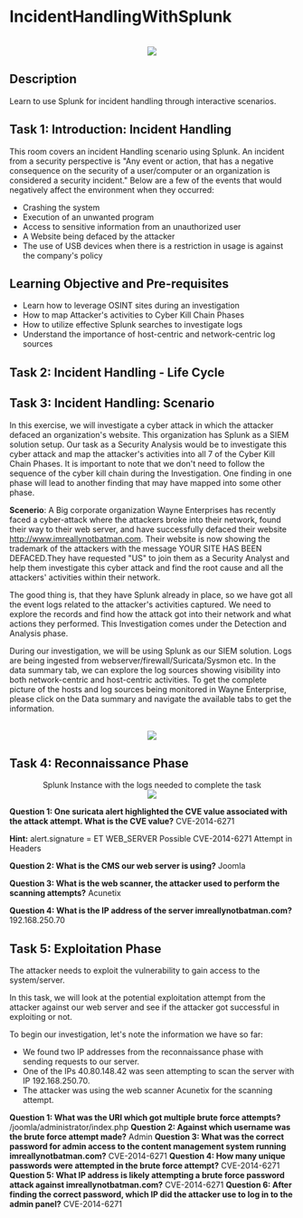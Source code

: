 # IncidentHandlingWithSplunk

<p align="center">
<br/>
<img src="https://i.imgur.com/fT0Gi9r.png"/>

<h2>Description</h2>

Learn to use Splunk for incident handling through interactive scenarios.

<h2>Task 1: Introduction: Incident Handling</h2>

This room covers an incident Handling scenario using Splunk. An incident from a security perspective is "Any event or action, that has a negative consequence on the security of a user/computer or an organization is considered a security incident." Below are a few of the events that would negatively affect the environment when they occurred:

 - Crashing the system
 - Execution of an unwanted program
 - Access to sensitive information from an unauthorized user
 - A Website being defaced by the attacker
 - The use of USB devices when there is a restriction in usage is against the company's policy


<h2>Learning Objective and Pre-requisites</h2>

 - Learn how to leverage OSINT sites during an investigation
 - How to map Attacker's activities to Cyber Kill Chain Phases
 - How to utilize effective Splunk searches to investigate logs
 - Understand the importance of host-centric and network-centric log sources

<h2>Task 2: Incident Handling - Life Cycle</h2>

<h2>Task 3: Incident Handling: Scenario</h2>

In this exercise, we will investigate a cyber attack in which the attacker defaced an organization's website. This organization has Splunk as a SIEM solution setup. Our task as a Security Analysis would be to investigate this cyber attack and map the attacker's activities into all 7 of the Cyber Kill Chain Phases. It is important to note that we don't need to follow the sequence of the cyber kill chain during the Investigation. One finding in one phase will lead to another finding that may have mapped into some other phase.

**Scenerio**: A Big corporate organization Wayne Enterprises has recently faced a cyber-attack where the attackers broke into their network, found their way to their web server, and have successfully defaced their website http://www.imreallynotbatman.com. Their website is now showing the trademark of the attackers with the message YOUR SITE HAS BEEN DEFACED.They have requested "US" to join them as a Security Analyst and help them investigate this cyber attack and find the root cause and all the attackers' activities within their network.

The good thing is, that they have Splunk already in place, so we have got all the event logs related to the attacker's activities captured. We need to explore the records and find how the attack got into their network and what actions they performed.
This Investigation comes under the Detection and Analysis phase. 

During our investigation, we will be using Splunk as our SIEM solution. Logs are being ingested from webserver/firewall/Suricata/Sysmon etc. In the data summary tab, we can explore the log sources showing visibility into both network-centric and host-centric activities. To get the complete picture of the hosts and log sources being monitored in Wayne Enterprise, please click on the Data summary and navigate the available tabs to get the information.

<p align="center">
<br/>
<img src="https://i.imgur.com/pa6PhFS.png"/>

<h2>Task 4: Reconnaissance Phase </h2>


<p align="center">
Splunk Instance with the logs needed to complete the task<br/>
<img src="https://i.imgur.com/rsFcdvk.png"/>


**Question 1: One suricata alert highlighted the CVE value associated with the attack attempt. What is the CVE value?** CVE-2014-6271

**Hint:** alert.signature = ET WEB_SERVER Possible CVE-2014-6271 Attempt in Headers 

**Question 2: What is the CMS our web server is using?** Joomla

**Question 3: What is the web scanner, the attacker used to perform the scanning attempts?** Acunetix

**Question 4: What is the IP address of the server imreallynotbatman.com?** 192.168.250.70

<h2>Task 5: Exploitation Phase</h2>

The attacker needs to exploit the vulnerability to gain access to the system/server.

In this task, we will look at the potential exploitation attempt from the attacker against our web server and see if the attacker got successful in exploiting or not.

To begin our investigation, let's note the information we have so far:

 - We found two IP addresses from the reconnaissance phase with sending requests to our server.
 - One of the IPs 40.80.148.42 was seen attempting to scan the server with IP 192.168.250.70.
 - The attacker was using the web scanner Acunetix for the scanning attempt.


**Question 1: What was the URI which got multiple brute force attempts?** /joomla/administrator/index.php
**Question 2: Against which username was the brute force attempt made?** Admin
**Question 3: What was the correct password for admin access to the content management system running imreallynotbatman.com?** CVE-2014-6271
**Question 4: How many unique passwords were attempted in the brute force attempt?** CVE-2014-6271
**Question 5: What IP address is likely attempting a brute force password attack against imreallynotbatman.com?** CVE-2014-6271
**Question 6: After finding the correct password, which IP did the attacker use to log in to the admin panel?** CVE-2014-6271



